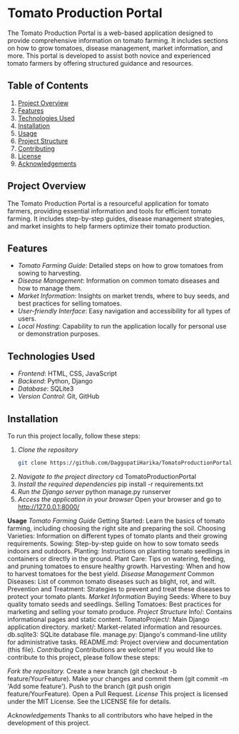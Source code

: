 # Tomato Production Portal

The Tomato Production Portal is a web-based application designed to provide comprehensive information on tomato farming. It includes sections on how to grow tomatoes, disease management, market information, and more. This portal is developed to assist both novice and experienced tomato farmers by offering structured guidance and resources.

## Table of Contents
1. [Project Overview](#project-overview)
2. [Features](#features)
3. [Technologies Used](#technologies-used)
4. [Installation](#installation)
5. [Usage](#usage)
6. [Project Structure](#project-structure)
7. [Contributing](#contributing)
8. [License](#license)
9. [Acknowledgements](#acknowledgements)

## Project Overview

The Tomato Production Portal is a resourceful application for tomato farmers, providing essential information and tools for efficient tomato farming. It includes step-by-step guides, disease management strategies, and market insights to help farmers optimize their tomato production.

## Features

- *Tomato Farming Guide*: Detailed steps on how to grow tomatoes from sowing to harvesting.
- *Disease Management*: Information on common tomato diseases and how to manage them.
- *Market Information*: Insights on market trends, where to buy seeds, and best practices for selling tomatoes.
- *User-friendly Interface*: Easy navigation and accessibility for all types of users.
- *Local Hosting*: Capability to run the application locally for personal use or demonstration purposes.

## Technologies Used

- *Frontend*: HTML, CSS, JavaScript
- *Backend*: Python, Django
- *Database*: SQLite3
- *Version Control*: Git, GitHub

## Installation

To run this project locally, follow these steps:

1. *Clone the repository*
   ```bash
   git clone https://github.com/DaggupatiHarika/TomatoProductionPortal.git

2. *Navigate to the project directory*
cd TomatoProductionPortal
3. *Install the required dependencies*
pip install -r requirements.txt
4. *Run the Django server*
python manage.py runserver
5. *Access the application in your browser*
Open your browser and go to http://127.0.0.1:8000/

**Usage**
*Tomato Farming Guide*
Getting Started: Learn the basics of tomato farming, including choosing the right site and preparing the soil.
Choosing Varieties: Information on different types of tomato plants and their growing requirements.
Sowing: Step-by-step guide on how to sow tomato seeds indoors and outdoors.
Planting: Instructions on planting tomato seedlings in containers or directly in the ground.
Plant Care: Tips on watering, feeding, and pruning tomatoes to ensure healthy growth.
Harvesting: When and how to harvest tomatoes for the best yield.
*Disease Management*
Common Diseases: List of common tomato diseases such as blight, rot, and wilt.
Prevention and Treatment: Strategies to prevent and treat these diseases to protect your tomato plants.
*Market Information*
Buying Seeds: Where to buy quality tomato seeds and seedlings.
Selling Tomatoes: Best practices for marketing and selling your tomato produce.
*Project Structure*
Info/: Contains informational pages and static content.
TomatoProject/: Main Django application directory.
market/: Market-related information and resources.
db.sqlite3: SQLite database file.
manage.py: Django's command-line utility for administrative tasks.
README.md: Project overview and documentation (this file).
*Contributing*
Contributions are welcome! If you would like to contribute to this project, please follow these steps:

*Fork the repository.*
Create a new branch (git checkout -b feature/YourFeature).
Make your changes and commit them (git commit -m 'Add some feature').
Push to the branch (git push origin feature/YourFeature).
Open a Pull Request.
*License*
This project is licensed under the MIT License. See the LICENSE file for details.

*Acknowledgements*
Thanks to all contributors who have helped in the development of this project.
